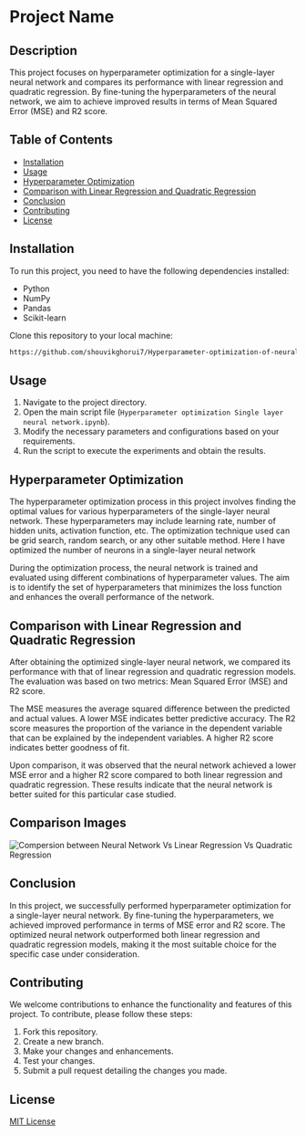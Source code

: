 # Project Name

## Description
This project focuses on hyperparameter optimization for a single-layer neural network and compares its performance with linear regression and quadratic regression. By fine-tuning the hyperparameters of the neural network, we aim to achieve improved results in terms of Mean Squared Error (MSE) and R2 score.

## Table of Contents
- [Installation](#installation)
- [Usage](#usage)
- [Hyperparameter Optimization](#hyperparameter-optimization)
- [Comparison with Linear Regression and Quadratic Regression](#comparison-with-linear-regression-and-quadratic-regression)
- [Conclusion](#conclusion)
- [Contributing](#contributing)
- [License](#license)

## Installation
To run this project, you need to have the following dependencies installed:

- Python 
- NumPy 
- Pandas 
- Scikit-learn 

Clone this repository to your local machine:

```bash
https://github.com/shouvikghorui7/Hyperparameter-optimization-of-neural-network.git
```

## Usage
1. Navigate to the project directory.
2. Open the main script file (`Hyperparameter optimization Single layer neural network.ipynb`).
3. Modify the necessary parameters and configurations based on your requirements.
4. Run the script to execute the experiments and obtain the results.

## Hyperparameter Optimization
The hyperparameter optimization process in this project involves finding the optimal values for various hyperparameters of the single-layer neural network. These hyperparameters may include learning rate, number of hidden units, activation function, etc. The optimization technique used can be grid search, random search, or any other suitable method.
Here I have optimized the number of neurons in a single-layer neural network

During the optimization process, the neural network is trained and evaluated using different combinations of hyperparameter values. The aim is to identify the set of hyperparameters that minimizes the loss function and enhances the overall performance of the network.

## Comparison with Linear Regression and Quadratic Regression
After obtaining the optimized single-layer neural network, we compared its performance with that of linear regression and quadratic regression models. The evaluation was based on two metrics: Mean Squared Error (MSE) and R2 score.

The MSE measures the average squared difference between the predicted and actual values. A lower MSE indicates better predictive accuracy. The R2 score measures the proportion of the variance in the dependent variable that can be explained by the independent variables. A higher R2 score indicates better goodness of fit.

Upon comparison, it was observed that the neural network achieved a lower MSE error and a higher R2 score compared to both linear regression and quadratic regression. These results indicate that the neural network is better suited for this particular case studied.
## Comparison Images
![Compersion between Neural Network Vs Linear Regression Vs Quadratic Regression](Hyperparameter-optimization-of-neural-network/image.png)
## Conclusion
In this project, we successfully performed hyperparameter optimization for a single-layer neural network. By fine-tuning the hyperparameters, we achieved improved performance in terms of MSE error and R2 score. The optimized neural network outperformed both linear regression and quadratic regression models, making it the most suitable choice for the specific case under consideration.

## Contributing
We welcome contributions to enhance the functionality and features of this project. To contribute, please follow these steps:
1. Fork this repository.
2. Create a new branch.
3. Make your changes and enhancements.
4. Test your changes.
5. Submit a pull request detailing the changes you made.

## License
[MIT License](LICENSE)
